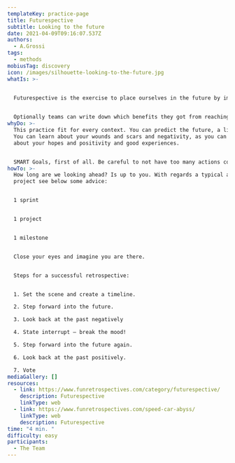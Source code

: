 ```yaml
---
templateKey: practice-page
title: Futurespective
subtitle: Looking to the future
date: 2021-04-09T09:16:07.537Z
authors:
  - A.Grossi
tags:
  - methods
mobiusTag: discovery
icon: /images/silhouette-looking-to-the-future.jpg
whatIs: >-
  

  Futurespective is the exercise to place ourselves in the future by imagining that our goals have been reached. They start such a retrospectives by discussing the team goals to ensure that team members build a common understanding. The goals are formulated and written down so that they are visible for everybody.


  Optionally teams can write down which benefits they got from reaching their goals. If team like to party they can even do a small celebration for having reached the goals, which can help to make teams aware of the importance of reaching it.
whyDo: >-
  This practice fit for every context. You can predict the future, a little bit.
  You can learn about your wounds and scars and negativity, as you can learn
  about your hopes and positivity and good experiences.


  SMART Goals, first of all. Be careful to not have too many actions coming out of the futurespective. It helps when teams agree to only do the [](https://www.benlinders.com/2014/retrospective-exercise-vital-few-actions/) actions that are needed now to get started. There will be more retrospectives where teams can reflect and define those actions that will be most valuable to do at that time.
howTo: >-
  How long are we looking ahead? Is up to you. With regards a typical agile
  project see below some advice:


  1 sprint


  1 project


  1 milestone


  Close your eyes and imagine you are there.


  Steps for a successful retrospective:


  1. Set the scene and create a timeline.

  2. Step forward into the future.

  3. Look back at the past negatively

  4. State interrupt – break the mood!

  5. Step forward into the future again.

  6. Look back at the past positively.

  7. Vote
mediaGallery: []
resources:
  - link: https://www.funretrospectives.com/category/futurespective/
    description: Futurespective
    linkType: web
  - link: https://www.funretrospectives.com/speed-car-abyss/
    linkType: web
    description: Futurespective
time: "4 min. "
difficulty: easy
participants:
  - The Team
---
```

